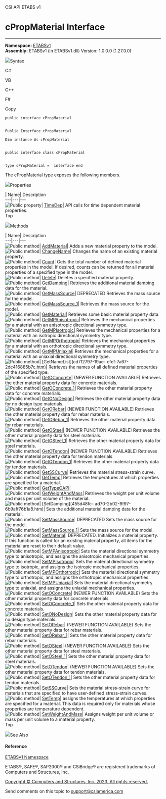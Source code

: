 ﻿

CSI API ETABS v1

# cPropMaterial Interface  
  
---  
  
**Namespace:** [ETABSv1](2780f1b8-2033-5289-2298-1cdb2a7508d9.htm)  
**Assembly:** ETABSv1 (in ETABSv1.dll) Version: 1.0.0.0 (1.27.0.0)

![](../icons/SectionExpanded.png)Syntax

C#

VB

C++

F#

Copy

    
    
    public interface cPropMaterial
    
    
    Public Interface cPropMaterial
    
    Dim instance As cPropMaterial
    
    
    public interface class cPropMaterial
    
    
    type cPropMaterial =  interface end

The cPropMaterial type exposes the following members.

![](../icons/SectionExpanded.png)Properties

| Name| Description  
---|---|---  
![Public property](../icons/pubproperty.gif)|
[TimeDep](69a51ab7-b9be-8666-46c0-d0049ed5c202.htm)|  API calls for time
dependent material properties.  
Top

![](../icons/SectionExpanded.png)Methods

| Name| Description  
---|---|---  
![Public method](../icons/pubmethod.gif)|
[AddMaterial](f31946f0-c2ba-a1b0-c060-ffbb161c0e1a.htm)|  Adds a new material
property to the model.  
![Public method](../icons/pubmethod.gif)|
[ChangeName](d6c7ffbb-b267-5637-932a-a28c2cda4228.htm)|  Changes the name of
an existing material property.  
![Public method](../icons/pubmethod.gif)|
[Count](af298de5-f432-1ec5-43a2-8f48a627a1cf.htm)|  Gets the total number of
defined material properties in the model. If desired, counts can be returned
for all material properties of a specified type in the model.  
![Public method](../icons/pubmethod.gif)|
[Delete](2827b44f-1207-2fd0-88e1-8a4848722daf.htm)|  Deletes a specified
material property.  
![Public method](../icons/pubmethod.gif)|
[GetDamping](12ed43c3-3dfc-881b-c256-9285887b993e.htm)|  Retrieves the
additional material damping data for the material.  
![Public method](../icons/pubmethod.gif)|
[GetMassSource](7c7d6afe-1039-35f1-ce27-8dff955f1047.htm)|  DEPRECATED
Retrieves the mass source for the model.  
![Public method](../icons/pubmethod.gif)|
[GetMassSource_1](3fe46836-82f4-35e8-3eb5-86f2efba259c.htm)|  Retrieves the
mass source for the model.  
![Public method](../icons/pubmethod.gif)|
[GetMaterial](27aa8a4e-e0c5-0f6d-488e-146d8c870349.htm)|  Retrieves some basic
material property data.  
![Public method](../icons/pubmethod.gif)|
[GetMPAnisotropic](d3fd1125-8aea-b767-42bc-f2b68ae12392.htm)|  Retrieves the
mechanical properties for a material with an anisotropic directional symmetry
type.  
![Public method](../icons/pubmethod.gif)|
[GetMPIsotropic](cd8094ad-c5a3-48c2-b3d9-052379bbbaa7.htm)|  Retrieves the
mechanical properties for a material with an isotropic directional symmetry
type.  
![Public method](../icons/pubmethod.gif)|
[GetMPOrthotropic](2523f4af-3f60-888b-d75c-892d9aa7cf73.htm)|  Retrieves the
mechanical properties for a material with an orthotropic directional symmetry
type.  
![Public method](../icons/pubmethod.gif)|
[GetMPUniaxial](67391fca-42c2-abaf-59c8-f29d5af4c406.htm)|  Retrieves the
mechanical properties for a material with an uniaxial directional symmetry
type.  
![Public method](../icons/pubmethod.gif)| [GetNameList](cd7f2797-19ae-
cfef-7a67-2dc416885b7c.htm)|  Retrieves the names of all defined material
properties of the specified type.  
![Public method](../icons/pubmethod.gif)|
[GetOConcrete](4bee55de-7150-52a4-af8c-a5b869001c97.htm)|  (NEWER FUNCTION
AVAILABLE) Retrieves the other material property data for concrete materials.  
![Public method](../icons/pubmethod.gif)|
[GetOConcrete_1](46dece72-6507-46c6-cfc9-6c790cc4f196.htm)|  Retrieves the
other material property data for concrete materials.  
![Public method](../icons/pubmethod.gif)|
[GetONoDesign](511610bc-75c6-4d0c-e5bd-29154840ebbb.htm)|  Retrieves the other
material property data for no design type materials.  
![Public method](../icons/pubmethod.gif)|
[GetORebar](311a1e93-776b-f96f-e19a-9e612d878e26.htm)|  (NEWER FUNCTION
AVAILABLE) Retrieves the other material property data for rebar materials.  
![Public method](../icons/pubmethod.gif)|
[GetORebar_1](a1bb06fc-1f00-615f-efb2-cededf5d54ea.htm)|  Retrieves the other
material property data for rebar materials.  
![Public method](../icons/pubmethod.gif)|
[GetOSteel](84aacf8b-e7b1-9b58-cd6a-5bd0b8a458a1.htm)|  (NEWER FUNCTION
AVAILABLE) Retrieves the other material property data for steel materials.  
![Public method](../icons/pubmethod.gif)|
[GetOSteel_1](f471f7a3-9b41-04a5-531d-f2f693d02189.htm)|  Retrieves the other
material property data for steel materials.  
![Public method](../icons/pubmethod.gif)|
[GetOTendon](3470f6be-27f2-a59d-b523-6fda95a41a66.htm)|  (NEWER FUNCTION
AVAILABLE) Retrieves the other material property data for tendon materials.  
![Public method](../icons/pubmethod.gif)|
[GetOTendon_1](4b888f9e-bd6f-861d-2ab3-37ba147f5f95.htm)|  Retrieves the other
material property data for tendon materials.  
![Public method](../icons/pubmethod.gif)|
[GetSSCurve](a07c1d99-87f3-4516-e297-c65dc41c9fa4.htm)|  Retrieves the
material stress-strain curve.  
![Public method](../icons/pubmethod.gif)|
[GetTemp](1fb9cef2-95dd-7dd4-427c-b5f41ffe38fe.htm)|  Retrieves the
temperatures at which properties are specified for a material.  
![Public method](../icons/pubmethod.gif)|
[GetTypeOAPI](e721f27d-80a5-162a-20b1-803cb544d72c.htm)|  
![Public method](../icons/pubmethod.gif)|
[GetWeightAndMass](35a593d3-423d-53f1-47be-c3aebb058e2e.htm)|  Retrieves the
weight per unit volume and mass per unit volume of the material.  
![Public method](../icons/pubmethod.gif)| [SetDamping](455d48fc-
ad70-2b02-9f97-6b9aff76b1a8.htm)|  Sets the additional material damping data
for the material.  
![Public method](../icons/pubmethod.gif)|
[SetMassSource](b3aceea3-ebd6-c290-2380-b595e3b69e86.htm)|  DEPRECATED Sets
the mass source for the model.  
![Public method](../icons/pubmethod.gif)|
[SetMassSource_1](5b5b4cd5-6993-036e-644c-6b3781d8f37c.htm)|  Sets the mass
source for the model.  
![Public method](../icons/pubmethod.gif)|
[SetMaterial](11fb330c-4776-7bb8-0dd4-0b79e6e3555d.htm)|  DEPRECATED.
Initializes a material property. If this function is called for an existing
material property, all items for the material are reset to their default
value.  
![Public method](../icons/pubmethod.gif)|
[SetMPAnisotropic](75456438-3132-8517-589a-2cd0474c8010.htm)|  Sets the
material directional symmetry type to anisotropic, and assigns the anisotropic
mechanical properties.  
![Public method](../icons/pubmethod.gif)|
[SetMPIsotropic](832a196d-3d1f-db2f-6ced-2e5b3e906d68.htm)|  Sets the material
directional symmetry type to isotropic, and assigns the isotropic mechanical
properties.  
![Public method](../icons/pubmethod.gif)|
[SetMPOrthotropic](294aac51-374d-3eb7-a708-7fc63ed5fedb.htm)|  Sets the
material directional symmetry type to orthotropic, and assigns the orthotropic
mechanical properties.  
![Public method](../icons/pubmethod.gif)|
[SetMPUniaxial](31ac64e4-68e5-dee4-7b7c-f80363878544.htm)|  Sets the material
directional symmetry type to uniaxial, and assigns the uniaxial mechanical
properties.  
![Public method](../icons/pubmethod.gif)|
[SetOConcrete](e75afa41-27e0-2613-9d8d-01eb061b2cb8.htm)|  (NEWER FUNCTION
AVAILABLE) Sets the other material property data for concrete materials.  
![Public method](../icons/pubmethod.gif)|
[SetOConcrete_1](7386b953-1236-363a-a125-999b0fd0b54d.htm)|  Sets the other
material property data for concrete materials.  
![Public method](../icons/pubmethod.gif)|
[SetONoDesign](74cd9cf8-83bd-80d4-bff6-e30fa0ad2904.htm)|  Sets the other
material property data for no design type materials.  
![Public method](../icons/pubmethod.gif)|
[SetORebar](08f2cf8d-1691-7f79-2bc4-4551d449b8e0.htm)|  (NEWER FUNCTION
AVAILABLE) Sets the other material property data for rebar materials.  
![Public method](../icons/pubmethod.gif)|
[SetORebar_1](a17f0ac2-a0e4-bab8-b8d7-0531e9768db0.htm)|  Sets the other
material property data for rebar materials.  
![Public method](../icons/pubmethod.gif)|
[SetOSteel](3570f377-cad5-7f56-c68c-3d1d72ce7c54.htm)|  (NEWER FUNCTION
AVAILABLE) Sets the other material property data for steel materials.  
![Public method](../icons/pubmethod.gif)|
[SetOSteel_1](ac57f076-b644-b539-1fb9-08b4a3bd5a08.htm)|  Sets the other
material property data for steel materials.  
![Public method](../icons/pubmethod.gif)|
[SetOTendon](6f1c640c-cab6-0071-36ec-f9a58b31c5d8.htm)|  (NEWER FUNCTION
AVAILABLE) Sets the other material property data for tendon materials.  
![Public method](../icons/pubmethod.gif)|
[SetOTendon_1](cc3d4405-e2f0-bb4b-70ac-3cf01bb5b421.htm)|  Sets the other
material property data for tendon materials.  
![Public method](../icons/pubmethod.gif)|
[SetSSCurve](d5003462-d5e7-44c4-265c-bb6a86a9acd2.htm)|  Sets the material
stress-strain curve for materials that are specified to have user-defined
stress-strain curves.  
![Public method](../icons/pubmethod.gif)|
[SetTemp](5a36e51b-cf71-1012-3d45-9af97fd242f6.htm)|  assigns the temperatures
at which properties are specified for a material. This data is required only
for materials whose properties are temperature dependent.  
![Public method](../icons/pubmethod.gif)|
[SetWeightAndMass](40efa942-eba4-3777-ef54-a267e7286f9d.htm)|  Assigns weight
per unit volume or mass per unit volume to a material property.  
Top

![](../icons/SectionExpanded.png)See Also

#### Reference

[ETABSv1 Namespace](2780f1b8-2033-5289-2298-1cdb2a7508d9.htm)

ETABS®, SAFE®, SAP2000® and CSiBridge® are registered trademarks of Computers
and Structures, Inc.  

[Copyright © Computers and Structures, Inc. 2023. All rights
reserved.](http://www.csiamerica.com)

Send comments on this topic to
[support@csiamerica.com](mailto:support%40csiamerica.com?Subject=CSI%20API%20ETABS%20v1)

